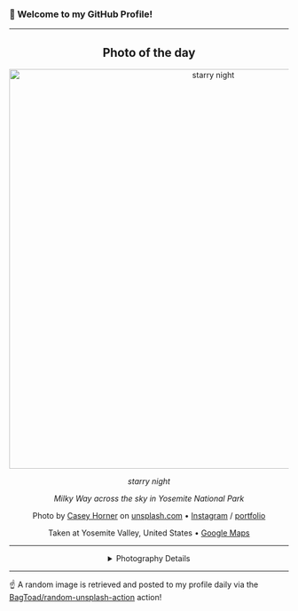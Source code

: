 ### 👋 Welcome to my GitHub Profile!

----
<div align="center">

## Photo of the day
  
  <a href="https://unsplash.com/photos/starry-night-KtlTvi8leYQ"><img width="720" src="https://images.unsplash.com/photo-1503981473451-8b604df73b91?crop=entropy&cs=tinysrgb&fit=max&fm=jpg&ixid=M3w1OTQ0OTd8MHwxfHJhbmRvbXx8fHx8fHx8fDE3NTg2MDc4NTZ8&ixlib=rb-4.1.0&q=80&w=1080" alt="starry night"></a>
  
  <em>starry night</em>
  
  <em>Milky Way across the sky in Yosemite National Park</em>

  Photo by [Casey Horner](http://paypal.me./CaseyHorner) on [unsplash.com](https://unsplash.com/) • [Instagram](https://instagram.com/mischievous_penguins) / [portfolio](http://paypal.me./CaseyHorner)
  
  Taken at Yosemite Valley, United States • [Google Maps](https://www.google.com/maps/search/?api=1&query=37.7455701,-119.5936038)
  
  ---
  
<details>
<summary>Photography Details</summary>
  
| Parameter     | Value |
| ------------- | ----- |
| Camera Model  | NIKON D750 |
| Exposure Time | 30 |
| Aperture      | 2.8 |
| Focal Length  | 14.0 |
| ISO           | 8000 |
| Location      | Yosemite Valley, United States (United States) |
| Coordinates   | Latitude 37.7455701, Longitude -119.5936038 |

</details>

</div>

----

☝️ A random image is retrieved and posted to my profile daily via the [BagToad/random-unsplash-action](https://github.com/BagToad/random-unsplash-action) action!
